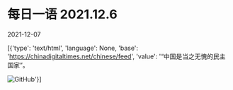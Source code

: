 # 每日一语 2021.12.6

2021-12-07

[{'type': 'text/html', 'language': None, 'base': 'https://chinadigitaltimes.net/chinese/feed', 'value': '“中国是当之无愧的民主国家”。

![GitHub](https://chinadigitaltimes.net/chinese/files/2021/12/image-1638895720900.png)'}]